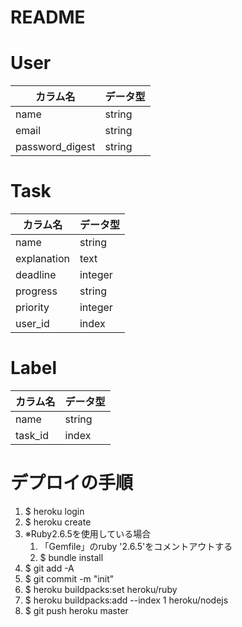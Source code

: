 # README

# User
|  カラム名         | データ型 |
|------------------|---------|
| name             | string  |
| email            | string  |
| password_digest  | string  |

# Task
| カラム名      | データ型  |
|--------------|----------|
| name         | string   |
| explanation  | text     |
| deadline     | integer  |
| progress     | string   |
| priority     | integer  |
| user_id      | index    | 

# Label
| カラム名  | データ型  |
|----------|-----------|
| name     | string    |
| task_id  | index     |

# デプロイの手順
1. $ heroku login
1. $ heroku create
1. ※Ruby2.6.5を使用している場合
    1. 「Gemfile」のruby '2.6.5'をコメントアウトする
    1. $ bundle install
1. $ git add -A
1. $ git commit -m "init"
1. $ heroku buildpacks:set heroku/ruby
1. $ heroku buildpacks:add --index 1 heroku/nodejs
1. $ git push heroku master